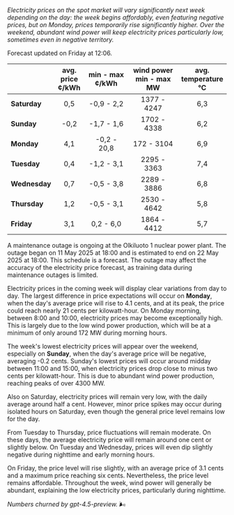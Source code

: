 *Electricity prices on the spot market will vary significantly next week depending on the day: the week begins affordably, even featuring negative prices, but on Monday, prices temporarily rise significantly higher. Over the weekend, abundant wind power will keep electricity prices particularly low, sometimes even in negative territory.*

Forecast updated on Friday at 12:06.

|              | avg.<br>price<br>¢/kWh | min - max<br>¢/kWh | wind power<br>min - max<br>MW | avg.<br>temperature<br>°C |
|:-------------|:----------------:|:----------------:|:-------------:|:-------------:|
| **Saturday** |        0,5       |    -0,9 - 2,2    |       1377 - 4247       |       6,3       |
| **Sunday**   |       -0,2       |    -1,7 - 1,6    |       1702 - 4338       |       6,2       |
| **Monday**   |        4,1       |   -0,2 - 20,8    |        172 - 3104       |       6,9       |
| **Tuesday**  |        0,4       |    -1,2 - 3,1    |       2295 - 3363       |       7,4       |
| **Wednesday**|        0,7       |    -0,5 - 3,8    |       2289 - 3886       |       6,8       |
| **Thursday** |        1,2       |    -0,5 - 3,1    |       2530 - 4642       |       5,8       |
| **Friday**   |        3,1       |     0,2 - 6,0    |       1864 - 4412       |       5,7       |

A maintenance outage is ongoing at the Olkiluoto 1 nuclear power plant. The outage began on 11 May 2025 at 18:00 and is estimated to end on 22 May 2025 at 18:00. This schedule is a forecast. The outage may affect the accuracy of the electricity price forecast, as training data during maintenance outages is limited.

Electricity prices in the coming week will display clear variations from day to day. The largest difference in price expectations will occur on **Monday**, when the day's average price will rise to 4.1 cents, and at its peak, the price could reach nearly 21 cents per kilowatt-hour. On Monday morning, between 8:00 and 10:00, electricity prices may become exceptionally high. This is largely due to the low wind power production, which will be at a minimum of only around 172 MW during morning hours.

The week's lowest electricity prices will appear over the weekend, especially on **Sunday**, when the day's average price will be negative, averaging -0.2 cents. Sunday's lowest prices will occur around midday between 11:00 and 15:00, when electricity prices drop close to minus two cents per kilowatt-hour. This is due to abundant wind power production, reaching peaks of over 4300 MW.

Also on Saturday, electricity prices will remain very low, with the daily average around half a cent. However, minor price spikes may occur during isolated hours on Saturday, even though the general price level remains low for the day.

From Tuesday to Thursday, price fluctuations will remain moderate. On these days, the average electricity price will remain around one cent or slightly below. On Tuesday and Wednesday, prices will even dip slightly negative during nighttime and early morning hours.

On Friday, the price level will rise slightly, with an average price of 3.1 cents and a maximum price reaching six cents. Nevertheless, the price level remains affordable. Throughout the week, wind power will generally be abundant, explaining the low electricity prices, particularly during nighttime.

*Numbers churned by gpt-4.5-preview.* 🌬️
